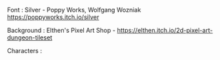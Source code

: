 Font : Silver	-	Poppy Works, Wolfgang Wozniak	https://poppyworks.itch.io/silver

Background : Elthen's Pixel Art Shop	-	https://elthen.itch.io/2d-pixel-art-dungeon-tileset

Characters :
